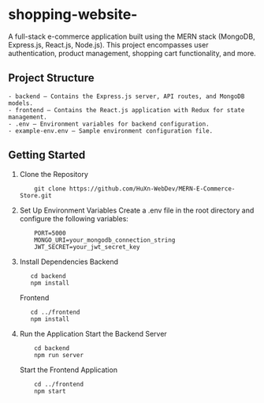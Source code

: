 # shopping-website-

A full-stack e-commerce application built using the MERN stack (MongoDB, Express.js, React.js, Node.js). This project encompasses user authentication, product management, shopping cart functionality, and more.

## Project Structure
```
- backend – Contains the Express.js server, API routes, and MongoDB models.
- frontend – Contains the React.js application with Redux for state management.
- .env – Environment variables for backend configuration.
- example-env.env – Sample environment configuration file.
```

## Getting Started
1. Clone the Repository
    ```
        git clone https://github.com/HuXn-WebDev/MERN-E-Commerce-Store.git
     ```

3. Set Up Environment Variables
   Create a .env file in the root directory and configure the following variables:
   ```
       PORT=5000
       MONGO_URI=your_mongodb_connection_string
       JWT_SECRET=your_jwt_secret_key
    ```

4. Install Dependencies
   Backend
   ```
      cd backend
      npm install
   ```
   Frontend
   ```
      cd ../frontend
      npm install
   ```

5. Run the Application
   Start the Backend Server
   ```
       cd backend
       npm run server
   ```
   
   Start the Frontend Application
   ```
       cd ../frontend
       npm start
   ```

